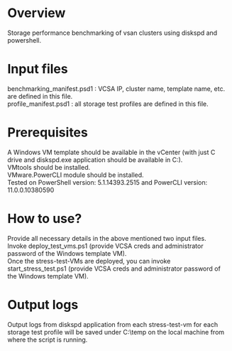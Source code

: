 # Overview
Storage performance benchmarking of vsan clusters using diskspd and powershell.

# Input files
benchmarking_manifest.psd1  : VCSA IP, cluster name, template name, etc. are defined in this file. <br />
profile_manifest.psd1       : all storage test profiles are defined in this file. <br />

# Prerequisites
A Windows VM template should be available in the vCenter (with just C drive and diskspd.exe application should be available in C:\).<br />
VMtools should be installed. <br />
VMware.PowerCLI module should be installed. <br />
Tested on PowerShell version: 5.1.14393.2515 and PowerCLI version: 11.0.0.10380590 <br />

# How to use?
Provide all necessary details in the above mentioned two input files. <br />
Invoke deploy_test_vms.ps1 (provide VCSA creds and administrator password of the Windows template VM). <br />
Once the stress-test-VMs are deployed, you can invoke start_stress_test.ps1 (provide VCSA creds and administrator password of the Windows template VM). <br />

# Output logs
Output logs from diskspd application from each stress-test-vm for each storage test profile will be saved under C:\temp on the local machine from where the script is running. <br />
